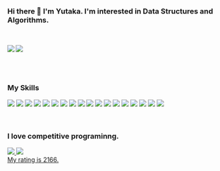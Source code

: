 ### Hi there 👋 I'm Yutaka. I'm interested in Data Structures and Algorithms.

<!--
**jo-kwsm/jo-kwsm** is a ✨ _special_ ✨ repository because its `README.md` (this file) appears on your GitHub profile.

Here are some ideas to get you started:

- 🔭 I’m currently working on ...
- 🌱 I’m currently learning ...
- 👯 I’m looking to collaborate on ...
- 🤔 I’m looking for help with ...
- 💬 Ask me about ...
- 📫 How to reach me: ...
- 😄 Pronouns: ...
- ⚡ Fun fact: ...
-->
<br>
<p>
<img align="left" src="https://github-readme-stats.yiskw713.vercel.app/api?username=jo-kwsm&hide=stars,issues&count_private=true&show_icons=true&theme=radical" />
<img src="https://github-readme-stats.yiskw713.vercel.app/api/top-langs/?username=jo-kwsm&hide=jupyter%20notebook&layout=compact&theme=radical" />
</p>

<br>
<br>

### My Skills

<p>
<img src="https://img.shields.io/badge/-C++-00599C?style=flat-square&logo=c%2B%2B&logoColor=white"/>
<img src="https://img.shields.io/badge/-C-A8B9CC?style=flat-square&logo=C&logoColor=white"/>
<img src="https://img.shields.io/badge/-Java-007396?style=flat-square&logo=Java&logoColor=white"/>
<img src="https://img.shields.io/badge/-Python-3776AB?style=flat-square&logo=Python&logoColor=white"/>
<img src="https://img.shields.io/badge/-PyTorch-EE4C2C?style=flat-square&logo=PyTorch&logoColor=white"/>
<img src="https://img.shields.io/badge/-pandas-150458?style=flat-square&logo=pandas&logoColor=white"/>
<img src="https://img.shields.io/badge/-Django-092E20?style=flat-square&logo=Django&logoColor=white"/>
<img src="https://img.shields.io/badge/-JavaScript-F7DF1E?style=flat-square&logo=JavaScript&logoColor=black"/>
<img src="https://img.shields.io/badge/-Vue.js-42B883?style=flat-square&logo=Vue.js&logoColor=white"/>
<img src="https://img.shields.io/badge/-Nuxt.js-00C58E?style=flat-square&logo=Vue.js&logoColor=white"/>
<img src="https://img.shields.io/badge/-HTML5-E34F26?style=flat-square&logo=HTML5&logoColor=white"/>
<img src="https://img.shields.io/badge/-CSS3-1572B6?style=flat-square&logo=CSS3&logoColor=white"/>
<img src="https://img.shields.io/badge/-Visual%20Studio%20Code-23A9F2?style=flat-square&logo=Visual%20Studio%20Code&logoColor=white"/>
<img src="https://img.shields.io/badge/-Swift-FA7343?style=flat-square&logo=Swift&logoColor=white"/>
<img src="https://img.shields.io/badge/-Github-181717?style=flat-square&logo=GitHub&logoColor=white"/>
<img src="https://img.shields.io/badge/-Git-F44D27?style=flat-square&logo=Git&logoColor=white"/>
<img src="https://img.shields.io/badge/-Amazon%20AWS-232F3E?style=flat-square&logo=Amazon%20AWS&logoColor=white"/>
<img src="https://img.shields.io/badge/-Docker-2496ED?style=flat-square&logo=Docker&logoColor=white"/>
</p>

<br>

### I love competitive programinng.
<a href="https://kenkoooo.com/atcoder#/user/mahala_coder">
  <img src="https://img.shields.io/website?down_color=yellow&down_message=solve&label=AtCoder&style=for-the-badge&up_color=green&up_message=solve&url=https://kenkoooo.com/atcoder#/user/mahala_coder" />
</a>
<a href="https://codeforces.com/profile/mahala_coder">
  <img src="https://img.shields.io/badge/-Codeforces-1f8ACB?style=flat-square&logo=Codeforces&logoColor=white"/>
  <br>
  My rating is 2166.
</a>

